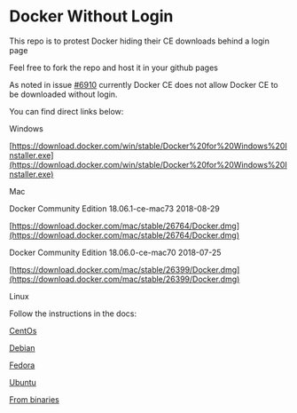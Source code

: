 # Docker Without Login
This repo is to protest Docker hiding their CE downloads behind a login page

Feel free to fork the repo and host it in your github pages


As noted in issue [#6910](https://github.com/docker/docker.github.io/issues/6910) currently Docker CE does not allow Docker CE to be downloaded without login.

You can find direct links below:

Windows

[https://download.docker.com/win/stable/Docker%20for%20Windows%20Installer.exe](https://download.docker.com/win/stable/Docker%20for%20Windows%20Installer.exe)

Mac

Docker Community Edition 18.06.1-ce-mac73 2018-08-29

[https://download.docker.com/mac/stable/26764/Docker.dmg](https://download.docker.com/mac/stable/26764/Docker.dmg)

Docker Community Edition 18.06.0-ce-mac70 2018-07-25

[https://download.docker.com/mac/stable/26399/Docker.dmg](https://download.docker.com/mac/stable/26399/Docker.dmg)

Linux

Follow the instructions in the docs:

[CentOs](https://docs.docker.com/install/linux/docker-ce/centos/)

[Debian](https://docs.docker.com/install/linux/docker-ce/debian/)

[Fedora](https://docs.docker.com/install/linux/docker-ce/fedora/)

[Ubuntu](https://docs.docker.com/install/linux/docker-ce/ubuntu/)

[From binaries](https://docs.docker.com/install/linux/docker-ce/binaries/)